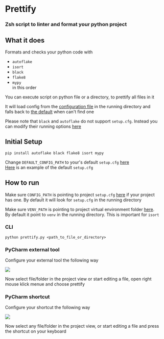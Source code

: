# Prettify
### Zsh script to linter and format your python project

## What it does
Formats and checks your python code with
- `autoflake`
- `isort`
- `black`
- `flake8`
- `mypy`  
in this order

You can execute script on python file or a directory, to prettify all files in it

It will load config from the [configuration file](https://github.com/whyh/Prettify/blob/826613a80834f72377f13f7a3527f1c9c80b2b0d/prettify.zsh#L4) in the running directory and falls back to [the default](https://github.com/whyh/Prettify/blob/master/prettify.zsh#L3) when can't find one  

Please note that `black` and `autoflake` do not support `setup.cfg`. Instead you can modify their running options [here](https://github.com/whyh/Prettify/blob/826613a80834f72377f13f7a3527f1c9c80b2b0d/prettify.zsh#L16)

## Initial Setup
```python3
pip install autoflake black flake8 isort mypy
```

Change `DEFAULT_CONFIG_PATH` to your's default `setup.cfg` [here](https://github.com/whyh/Prettify/blob/master/prettify.zsh#L3)  
[Here](/setup.cfg) is an example of the default `setup.cfg`

## How to run
Make sure `CONFIG_PATH` is pointing to project `setup.cfg` [here](https://github.com/whyh/Prettify/blob/826613a80834f72377f13f7a3527f1c9c80b2b0d/prettify.zsh#L4) if your project has one. By default it will look for `setup.cfg` in the running directory

Make sure `VENV_PATH` is pointing to project virtual environment folder [here](https://github.com/whyh/Prettify/blob/master/prettify.zsh#L5). By default it point to `venv` in the running directory. This is important for `isort`

### CLI
`python prettify.py <path_to_file_or_directory>`

### PyCharm external tool
Configure your external tool the following way

![](../assets/PyCharm_external_tools.png)

Now select file/folder in the project view or start editing a file, open right mouse klick menue and choose prettify

### PyCharm shortcut
Configure your shortcut the following way

![](../assets/PyCharm_keyboard_shortcuts.png)

Now select any file/folder in the project view, or start editing a file and press the shortcut on your keyboard
 

